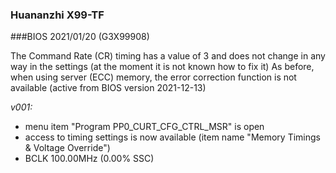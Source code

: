 ### Huananzhi X99-TF
###BIOS 2021/01/20 (G3X99908)

The Command Rate (CR) timing has a value of 3 and does not change in any way in the settings (at the moment it is not known how to fix it)
As before, when using server (ECC) memory, the error correction function is not available (active from BIOS version 2021-12-13)

*v001:*
* menu item "Program PP0_CURT_CFG_CTRL_MSR" is open
* access to timing settings is now available (item name "Memory Timings & Voltage Override")
* BCLK 100.00MHz (0.00% SSC)